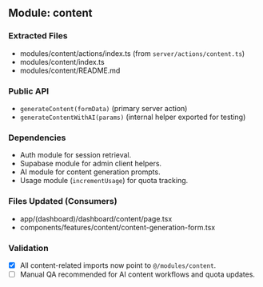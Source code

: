 ## Module: content

### Extracted Files
- modules/content/actions/index.ts (from `server/actions/content.ts`)
- modules/content/index.ts
- modules/content/README.md

### Public API
- `generateContent(formData)` (primary server action)
- `generateContentWithAI(params)` (internal helper exported for testing)

### Dependencies
- Auth module for session retrieval.
- Supabase module for admin client helpers.
- AI module for content generation prompts.
- Usage module (`incrementUsage`) for quota tracking.

### Files Updated (Consumers)
- app/(dashboard)/dashboard/content/page.tsx
- components/features/content/content-generation-form.tsx

### Validation
- [x] All content-related imports now point to `@/modules/content`.
- [ ] Manual QA recommended for AI content workflows and quota updates.
